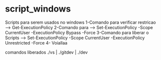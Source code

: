 # script_windows
Scripts para serem usados no windows
1-Comando para verificar restricao  --> Get-ExecutionPolicy
2-Comando para --> Set-ExecutionPolicy -Scope CurrentUser -ExecutionPolicy Bypass -Force
3-Comando para liberar o Scripts --> Set-ExecutionPolicy -Scope CurrentUser -ExecutionPolicy Unrestricted -Force
4- Voiallaa

comandos liberados ./vs | ./gitdev | ./dev
